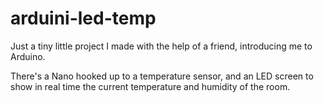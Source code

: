 # arduini-led-temp

Just a tiny little project I made with the help of a friend, introducing me to Arduino.

There's a Nano hooked up to a temperature sensor, and an LED screen to show in real time the current temperature and humidity of the room.
